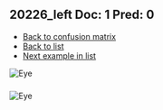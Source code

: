 ## 20226_left Doc: 1 Pred: 0
- [Back to confusion matrix](https://github.com/juliandewit/kaggle_retinopathy/blob/master/matrix.md)
- [Back to list](https://github.com/juliandewit/kaggle_retinopathy/blob/master/lists/10/list.md)
- [Next example in list](https://github.com/juliandewit/kaggle_retinopathy/blob/master/lists/10/20/20275_right.md)

![Eye](https://retinopaty.blob.core.windows.net/size1024/20226_left_1.jpeg)

### 

![Eye]()
